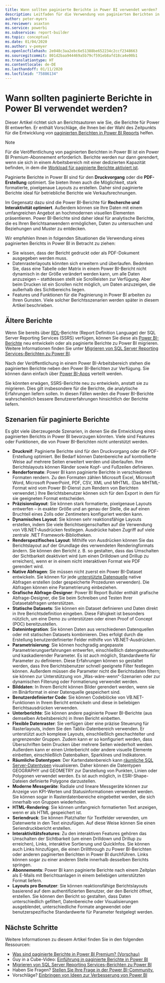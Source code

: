 ```yaml
---
title: Wann sollten paginierte Berichte in Power BI verwendet werden?
description: Leitfaden für die Verwendung von paginierten Berichten in Power BI.
author: peter-myers
ms.reviewer: asaxton
ms.service: powerbi
ms.subservice: report-builder
ms.topic: conceptual
ms.date: 01/04/2020
ms.author: v-pemyer
ms.openlocfilehash: 2e048c3aa2ebc6e51388be652234c2ccf2348663
ms.sourcegitcommit: 801d2baa944469a5b79cf591eb8afd18ca4e00b1
ms.translationtype: HT
ms.contentlocale: de-DE
ms.lasthandoff: 01/11/2020
ms.locfileid: "75886134"
---
```

# <a name="when-to-use-paginated-reports-in-power-bi"></a>Wann sollten paginierte Berichte in Power BI verwendet werden?

Dieser Artikel richtet sich an Berichtsautoren wie Sie, die Berichte für Power BI entwerfen. Er enthält Vorschläge, die Ihnen bei der Wahl des Zeitpunkts für die Entwicklung von [paginierten Berichten in Power BI Reports](../paginated-reports-report-builder-power-bi.md) helfen.

> [!NOTE]
> Für die Veröffentlichung von paginierten Berichten in Power BI ist ein Power BI Premium-Abonnement erforderlich. Berichte werden nur dann gerendert, wenn sie sich in einem Arbeitsbereich mit einer dedizierten Kapazität befinden, in dem die [Workload für paginierte Berichte aktiviert ist](../service-admin-premium-workloads.md#paginated-reports).

Paginierte Berichte in Power BI sind für den **Druckvorgang** oder die **PDF-Erstellung** optimiert. Sie bieten Ihnen auch die Möglichkeit, stark formatierte, pixelgenaue Layouts zu erstellen. Daher sind paginierte Berichte ideal für betriebliche Berichte wie Verkaufsrechnungen.

Im Gegensatz dazu sind die Power BI-Berichte für **Recherche und Interaktivität optimiert**. Außerdem können sie Ihre Daten mit einem umfangreichen Angebot an hochmodernen visuellen Elementen präsentieren. Power BI-Berichte sind daher ideal für analytische Berichte, die es Ihren Berichtsanwendern ermöglichen, Daten zu untersuchen und Beziehungen und Muster zu entdecken.

Wir empfehlen Ihnen in folgenden Situationen die Verwendung eines paginierten Berichts in Power BI in Betracht zu ziehen:

* Sie wissen, dass der Bericht gedruckt oder als PDF-Dokument ausgegeben werden muss.
* Datenrasterlayouts könnten sich erweitern und überlaufen. Bedenken Sie, dass eine Tabelle oder Matrix in einem Power BI-Bericht nicht dynamisch in der Größe verändert werden kann, um alle Daten anzuzeigen – stattdessen stellt sie Scrollleisten zur Verfügung. Aber beim Drucken ist ein Scrollen nicht möglich, um Daten anzuzeigen, die außerhalb des Sichtbereichs liegen.
* Features und Funktionen für die Paginierung in Power BI arbeiten zu Ihren Gunsten. Viele solcher Berichtsszenarien werden später in diesem Artikel beschrieben.

## <a name="legacy-reports"></a>Ältere Berichte

Wenn Sie bereits über [RDL](/sql/reporting-services/reports/report-definition-language-ssrs)-Berichte (Report Definition Language) der SQL Server Reporting Services (SSRS) verfügen, können Sie diese als [Power BI-Berichte](../consumer/end-user-reports.md) neu entwickeln oder als paginierte Berichte zu Power BI migrieren. Weitere Informationen finden Sie unter [Migrieren von SQL Server Reporting Services-Berichten zu Power BI](migrate-ssrs-reports-to-power-bi.md).

Nach der Veröffentlichung in einem Power BI-Arbeitsbereich stehen die paginierten Berichte neben den Power BI-Berichten zur Verfügung. Sie können dann einfach über [Power BI-Apps](../service-create-distribute-apps.md) verteilt werden.

Sie könnten erwägen, SSRS-Berichte neu zu entwickeln, anstatt sie zu migrieren. Dies gilt insbesondere für die Berichte, die analytische Erfahrungen liefern sollen. In diesen Fällen werden die Power BI-Berichte wahrscheinlich bessere Benutzererfahrungen hinsichtlich der Berichte liefern.

## <a name="paginated-report-scenarios"></a>Szenarien für paginierte Berichte

Es gibt viele überzeugende Szenarien, in denen Sie die Entwicklung eines paginierten Berichts in Power BI bevorzugen könnten. Viele sind Features oder Funktionen, die von Power BI-Berichten nicht unterstützt werden.

* **Druckreif**: Paginierte Berichte sind für den Druckvorgang oder die PDF-Erstellung optimiert. Bei Bedarf können Datenbereiche auf kontrollierte Weise auf mehrere Seiten erweitert werden und überlaufen. Ihre Berichtslayouts können Ränder sowie Kopf- und Fußzeilen definieren.
* **Renderformate**: Power BI kann paginierte Berichte in verschiedenen Formaten rendern. Zu den Formaten zählen Microsoft Excel, Microsoft Word, Microsoft PowerPoint, PDF, CSV, XML und MHTML. (Das MHTML-Format wird vom Power BI-Dienst zum Rendern von Berichten verwendet.) Ihre Berichtsbenutzer können sich für den Export in dem für sie geeigneten Format entscheiden.
* **Präzisionslayout**: Sie können stark formatierte, pixelgenaue Layouts entwerfen – in exakter Größe und an genau der Stelle, die auf einen Bruchteil eines Zolls oder Zentimeters konfiguriert werden kann.
* **Dynamisches Layout**: Sie können sehr reaktionsfähige Layouts erstellen, indem Sie viele Berichtseigenschaften auf die Verwendung von VB.NET-Ausdrücken festlegen. Ausdrücke haben Zugriff auf viele zentrale .NET Framework-Bibliotheken.
* **Renderspezifisches Layout**: Mithilfe von Ausdrücken können Sie das Berichtslayout auf der Grundlage des verwendeten Renderingformats ändern. Sie können den Bericht z. B. so gestalten, dass das Umschalten der Sichtbarkeit deaktiviert wird (um einen Drilldown und Drillup zu erreichen), wenn er in einem nicht interaktiven Format wie PDF gerendert wird.
* **Native Abfragen**: Sie müssen nicht zuerst ein Power BI-Dataset entwickeln. Sie können für jede [unterstützte Datenquelle](../paginated-reports-data-sources.md) native Abfragen erstellen (oder gespeicherte Prozeduren verwenden). Die Abfragen können eine Parametrierung einbeziehen.
* **Grafische Abfrage-Designer**: Power BI Report Builder enthält grafische Abfrage-Designer, die Sie beim Schreiben und Testen Ihrer Datasetabfragen unterstützen.
* **Statische Datasets**: Sie können ein Dataset definieren und Daten direkt in Ihre Berichtsdefinition eingeben. Diese Fähigkeit ist besonders nützlich, um eine Demo zu unterstützen oder einen Proof of Concept (POC) bereitzustellen.
* **Datenintegration**: Sie können Daten aus verschiedenen Datenquellen oder mit statischen Datasets kombinieren. Dies erfolgt durch die Erstellung benutzerdefinierter Felder mithilfe von VB.NET-Ausdrücken.
* **Parametrisierung**: Sie können hochgradig angepasste Parametrierungserfahrungen entwerfen, einschließlich datengesteuerter und kaskadierender Parameter. Es ist auch möglich, Standardwerte für Parameter zu definieren. Diese Erfahrungen können so gestaltet werden, dass Ihre Berichtsbenutzer schnell geeignete Filter festlegen können. Außerdem müssen die Parameter nicht die Berichtsdaten filtern; sie können zur Unterstützung von „Was-wäre-wenn“-Szenarien oder zur dynamischen Filterung oder Formatierung verwendet werden.
* **Bilddaten**: In Ihrem Bericht können Bilder gerendert werden, wenn sie im Binärformat in einer Datenquelle gespeichert sind.
* **Benutzerdefinierter Code**: Sie können Codeblöcke von VB.NET-Funktionen in Ihrem Bericht entwickeln und diese in beliebigen Berichtsausdrücken verwenden.
* **Unterberichte**: Sie können andere paginierte Power BI-Berichte (aus demselben Arbeitsbereich) in Ihren Bericht einbetten.
* **Flexible Datenraster**: Sie verfügen über eine präzise Steuerung für Rasterlayouts, indem Sie den Tablix-Datenbereich verwenden. Er unterstützt auch komplexe Layouts, einschließlich geschachtelter und angrenzender Gruppen. Zudem kann er so konfiguriert werden, dass Überschriften beim Drucken über mehrere Seiten wiederholt werden. Außerdem kann er einen Unterbericht oder andere visuelle Elemente einbetten, einschließlich Datenbalken, Sparklines und Indikatoren.
* **Räumliche Datentypen**: Der Kartendatenbereich kann [räumliche SQL Server-Datentypen](/sql/relational-databases/spatial/spatial-data-sql-server) visualisieren. Daher können die Datentypen GEOGRAPHY und GEOMETRY zur Darstellung von Punkten, Linien oder Polygonen verwendet werden. Es ist auch möglich, in ESRI-Shape-Dateien definierte Polygone darzustellen.
* **Moderne Messgeräte**: Radiale und lineare Messgeräte können zur Anzeige von KPI-Werten und Statusinformationen verwendet werden. Sie können sogar in Rasterdatenbereiche eingebettet werden, die sich innerhalb von Gruppen wiederholen.
* **HTML-Rendering**: Sie können umfangreich formatierten Text anzeigen, wenn er als HTML gespeichert ist.
* **Seriendruck**: Sie können Platzhalter für Textfelder verwenden, um Datenwerte in den Text einzufügen. Auf diese Weise können Sie einen Seriendruckbericht erstellen.
* **Interaktivitätsfeatures**: Zu den interaktiven Features gehören das Umschalten der Sichtbarkeit (um einen Drilldown und Drillup zu erreichen), Links, interaktive Sortierung und QuickInfos. Sie können auch Links hinzufügen, die einen Drillthrough zu Power BI-Berichten oder anderen paginierten Berichten in Power BI durchführen. Links können sogar zu einer anderen Stelle innerhalb desselben Berichts springen.
* **Abonnements**: Power BI kann paginierte Berichte nach einem Zeitplan als E-Mails mit Berichtsanlagen in einem beliebigen unterstützten Format liefern.
* **Layouts pro Benutzer**: Sie können reaktionsfähige Berichtslayouts basierend auf dem authentifizierten Benutzer, der den Bericht öffnet, erstellen. Sie können den Bericht so gestalten, dass Daten unterschiedlich gefiltert, Datenbereiche oder Visualisierungen ausgeblendet, unterschiedliche Formate angewendet oder benutzerspezifische Standardwerte für Parameter festgelegt werden.

## <a name="next-steps"></a>Nächste Schritte

Weitere Informationen zu diesem Artikel finden Sie in den folgenden Ressourcen:

* [Was sind paginierte Berichte in Power BI Premium? (Vorschau)](../paginated-reports-report-builder-power-bi.md)
* Guy in a Cube-Video: [Einführung in paginierte Berichte in Power BI](https://www.youtube.com/watch?v=wfqn45XNK3M)
* [Migrieren von SQL Server Reporting Services-Berichten zu Power BI](migrate-ssrs-reports-to-power-bi.md)
* Haben Sie Fragen? [Stellen Sie Ihre Frage in der Power BI-Community.](https://community.powerbi.com/)
* Vorschläge? [Einbringen von Ideen zur Verbesserung von Power BI](https://ideas.powerbi.com)
